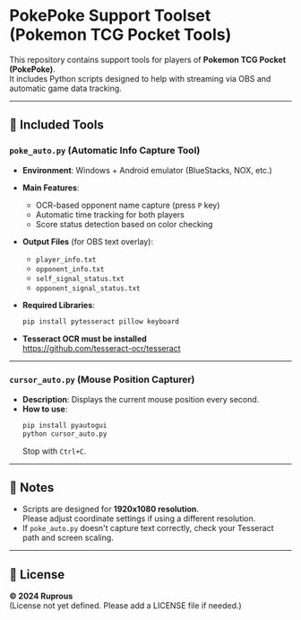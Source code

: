 # PokePoke Support Toolset (Pokemon TCG Pocket Tools)

This repository contains support tools for players of **Pokemon TCG Pocket (PokePoke)**.  
It includes Python scripts designed to help with streaming via OBS and automatic game data tracking.

---

## 📁 Included Tools

### `poke_auto.py` (Automatic Info Capture Tool)

- **Environment**: Windows + Android emulator (BlueStacks, NOX, etc.)
- **Main Features**:
  - OCR-based opponent name capture (press `P` key)
  - Automatic time tracking for both players
  - Score status detection based on color checking

- **Output Files** (for OBS text overlay):
  - `player_info.txt`
  - `opponent_info.txt`
  - `self_signal_status.txt`
  - `opponent_signal_status.txt`

- **Required Libraries**:
  ```bash
  pip install pytesseract pillow keyboard
  ```

- **Tesseract OCR must be installed**  
  https://github.com/tesseract-ocr/tesseract

---

### `cursor_auto.py` (Mouse Position Capturer)

- **Description**: Displays the current mouse position every second.
- **How to use**:
  ```bash
  pip install pyautogui
  python cursor_auto.py
  ```
  Stop with `Ctrl+C`.

---

## 🧠 Notes

- Scripts are designed for **1920x1080 resolution**.  
  Please adjust coordinate settings if using a different resolution.
- If `poke_auto.py` doesn't capture text correctly, check your Tesseract path and screen scaling.

---

## 📜 License

**© 2024 Ruprous**  
(License not yet defined. Please add a LICENSE file if needed.)
